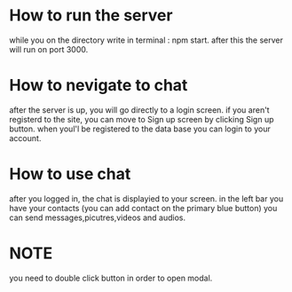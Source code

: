 # How to run the server
while you on the directory write in terminal : npm start.
after this the server will run on port 3000.

# How to nevigate to chat
after the server is up, you will go directly to a login screen.
if you aren't registerd to the site, you can move to Sign up screen by clicking Sign up button.
when youl'l be registered to the data base you can login to your account.

# How to use chat
after you logged in, the chat is displayied to your screen.
in the left bar you have your contacts (you can add contact on the primary blue button)
you can send messages,picutres,videos and audios.

# NOTE
you need to double click button in order to open modal.
